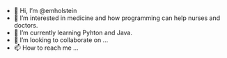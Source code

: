 - 👋 Hi, I’m @emholstein
- 👀 I’m interested in medicine and how programming can help nurses and doctors.
- 🌱 I’m currently learning Pyhton and Java.
- 💞️ I’m looking to collaborate on ...
- 📫 How to reach me ...

<!---
emholstein/emholstein is a ✨ special ✨ repository because its `README.md` (this file) appears on your GitHub profile.
You can click the Preview link to take a look at your changes.
--->
